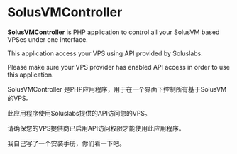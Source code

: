 SolusVMController
=================

**SolusVMController** is PHP application to control all your SolusVM based VPSes under one interface. 

This application access your VPS using API provided by Soluslabs. 

Please make sure your VPS provider has enabled API access in order to use this application.



SolusVMController 是PHP应用程序，用于在一个界面下控制所有基于SolusVM的VPS。

此应用程序使用Soluslabs提供的API访问您的VPS。

请确保您的VPS提供商已启用API访问权限才能使用此应用程序。

我自己写了一个安装手册，你们看一下吧。
